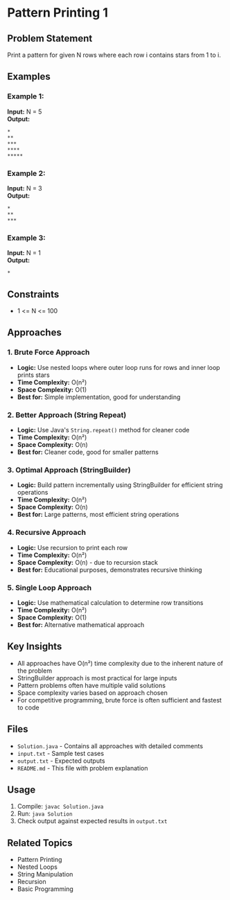 # Pattern Printing 1

## Problem Statement
Print a pattern for given N rows where each row i contains stars from 1 to i.

## Examples

### Example 1:
**Input:** N = 5  
**Output:**
```
*
**
***
****
*****
```

### Example 2:
**Input:** N = 3  
**Output:**
```
*
**
***
```

### Example 3:
**Input:** N = 1  
**Output:**
```
*
```

## Constraints
- 1 <= N <= 100

## Approaches

### 1. Brute Force Approach
- **Logic:** Use nested loops where outer loop runs for rows and inner loop prints stars
- **Time Complexity:** O(n²)
- **Space Complexity:** O(1)
- **Best for:** Simple implementation, good for understanding

### 2. Better Approach (String Repeat)
- **Logic:** Use Java's `String.repeat()` method for cleaner code
- **Time Complexity:** O(n²)
- **Space Complexity:** O(n)
- **Best for:** Cleaner code, good for smaller patterns

### 3. Optimal Approach (StringBuilder)
- **Logic:** Build pattern incrementally using StringBuilder for efficient string operations
- **Time Complexity:** O(n²)
- **Space Complexity:** O(n)
- **Best for:** Large patterns, most efficient string operations

### 4. Recursive Approach
- **Logic:** Use recursion to print each row
- **Time Complexity:** O(n²)
- **Space Complexity:** O(n) - due to recursion stack
- **Best for:** Educational purposes, demonstrates recursive thinking

### 5. Single Loop Approach
- **Logic:** Use mathematical calculation to determine row transitions
- **Time Complexity:** O(n²)
- **Space Complexity:** O(1)
- **Best for:** Alternative mathematical approach

## Key Insights
- All approaches have O(n²) time complexity due to the inherent nature of the problem
- StringBuilder approach is most practical for large inputs
- Pattern problems often have multiple valid solutions
- Space complexity varies based on approach chosen
- For competitive programming, brute force is often sufficient and fastest to code

## Files
- `Solution.java` - Contains all approaches with detailed comments
- `input.txt` - Sample test cases
- `output.txt` - Expected outputs
- `README.md` - This file with problem explanation

## Usage
1. Compile: `javac Solution.java`
2. Run: `java Solution`
3. Check output against expected results in `output.txt`

## Related Topics
- Pattern Printing
- Nested Loops
- String Manipulation
- Recursion
- Basic Programming
